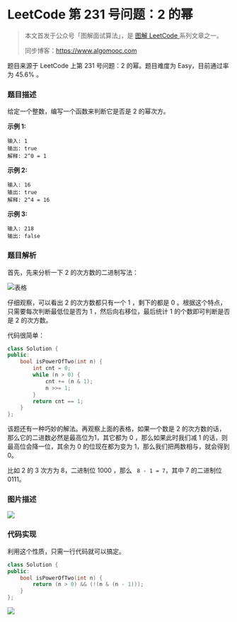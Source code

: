 # LeetCode 第 231 号问题：2 的幂

> 本文首发于公众号「图解面试算法」，是 [图解 LeetCode ](<https://github.com/MisterBooo/LeetCodeAnimation>) 系列文章之一。
>
> 同步博客：https://www.algomooc.com

题目来源于 LeetCode 上第 231 号问题：2 的幂。题目难度为 Easy，目前通过率为 45.6% 。

### 题目描述

给定一个整数，编写一个函数来判断它是否是 2 的幂次方。

**示例 1:**

```
输入: 1
输出: true
解释: 2^0 = 1
```

**示例 2:**

```
输入: 16
输出: true
解释: 2^4 = 16
```

**示例 3:**

```
输入: 218
输出: false
```

### 题目解析

首先，先来分析一下 2 的次方数的二进制写法：

![表格](https://blog-1257126549.cos.ap-guangzhou.myqcloud.com/blog/3wdpd.jpg)

仔细观察，可以看出 2 的次方数都只有一个 1 ，剩下的都是 0 。根据这个特点，只需要每次判断最低位是否为 1 ，然后向右移位，最后统计 1 的个数即可判断是否是 2 的次方数。

代码很简单：

```c++
class Solution {
public:
    bool isPowerOfTwo(int n) {
        int cnt = 0;
        while (n > 0) {
            cnt += (n & 1);
            n >>= 1;
        }
        return cnt == 1;
    } 
};
```

该题还有一种巧妙的解法。再观察上面的表格，如果一个数是 2 的次方数的话，那么它的二进数必然是最高位为1，其它都为 0 ，那么如果此时我们减 1 的话，则最高位会降一位，其余为 0 的位现在都为变为 1，那么我们把两数相与，就会得到 0。

比如 2 的 3 次方为 8，二进制位 1000 ，那么 ` 8 - 1 = 7`，其中 7 的二进制位 0111。

### 图片描述

![](https://blog-1257126549.cos.ap-guangzhou.myqcloud.com/blog/1w9lq.jpg)

### 代码实现

利用这个性质，只需一行代码就可以搞定。

```c++
class Solution {
public:
    bool isPowerOfTwo(int n) {
        return (n > 0) && (!(n & (n - 1)));
    } 
};
```

![](../../Pictures/qrcode.jpg)
